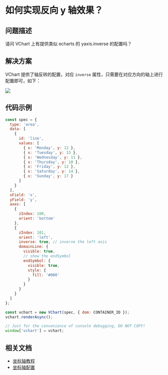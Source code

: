# 如何实现反向 y 轴效果？

## 问题描述

请问 VChart 上有提供类似 echarts 的 yaxis.inverse 的配置吗？

## 解决方案

VChart 提供了轴反转的配置，对应 `inverse` 属性，只需要在对应方向的轴上进行配置即可，如下：

![](/vchart/faq/93-0.png)

## 代码示例

```javascript livedemo
const spec = {
  type: 'area',
  data: [
    {
      id: 'line',
      values: [
        { x: 'Monday', y: 12 },
        { x: 'Tuesday', y: 13 },
        { x: 'Wednesday', y: 11 },
        { x: 'Thursday', y: 10 },
        { x: 'Friday', y: 12 },
        { x: 'Saturday', y: 14 },
        { x: 'Sunday', y: 17 }
      ]
    }
  ],
  xField: 'x',
  yField: 'y',
  axes: [
    {
      zIndex: 100,
      orient: 'bottom'
    },
    {
      zIndex: 101,
      orient: 'left',
      inverse: true, // inverse the left axis
      domainLine: {
        visible: true,
        // show the endSymbol
        endSymbol: {
          visible: true,
          style: {
            fill: '#000'
          }
        }
      }
    }
  ]
};

const vchart = new VChart(spec, { dom: CONTAINER_ID });
vchart.renderAsync();

// Just for the convenience of console debugging, DO NOT COPY!
window['vchart'] = vchart;
```

## 相关文档

- [坐标轴教程](https://www.visactor.io/vchart/guide/tutorial_docs/Chart_Concepts/Axes)
- [坐标轴配置](https://www.visactor.io/vchart/option/lineChart#axes-linear.inverse)
